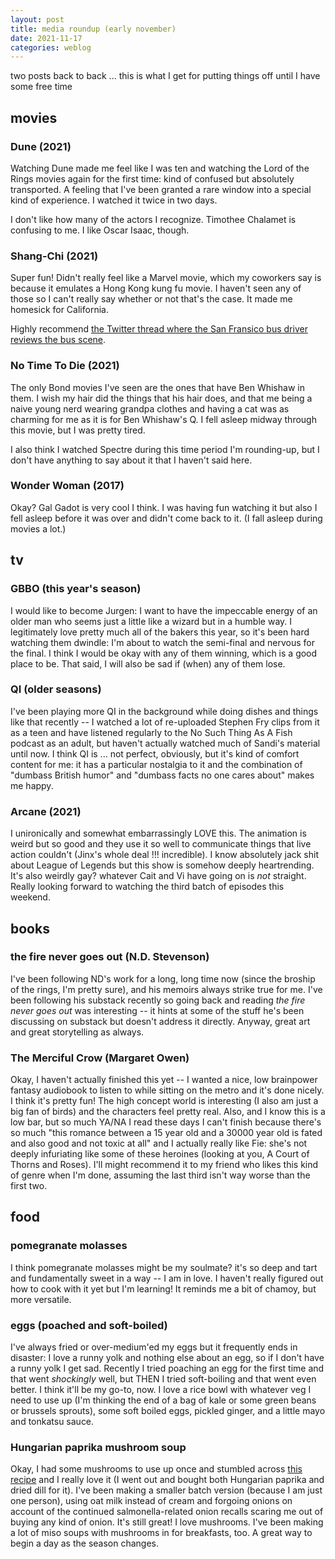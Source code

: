 ```yaml
---
layout: post
title: media roundup (early november)
date: 2021-11-17
categories: weblog
---
```


two posts back to back ... this is what I get for putting things off until I have some free time

## movies

### Dune (2021)

Watching Dune made me feel like I was ten and watching the Lord of the Rings movies again for the first time: kind of confused but absolutely transported. A feeling that I've been granted a rare window into a special kind of experience. I watched it twice in two days.

I don't like how many of the actors I recognize. Timothee Chalamet is confusing to me. I like Oscar Isaac, though.

### Shang-Chi (2021)

Super fun! Didn't really feel like a Marvel movie, which my coworkers say is because it emulates a Hong Kong kung fu movie. I haven't seen any of those so I can't really say whether or not that's the case. It made me homesick for California. 

Highly recommend [the Twitter thread where the San Fransico bus driver reviews the bus scene](https://twitter.com/that_mc/status/1459613123590066180).

### No Time To Die (2021)

The only Bond movies I've seen are the ones that have Ben Whishaw in them. I wish my hair did the things that his hair does, and that me being a naive young nerd wearing grandpa clothes and having a cat was as charming for me as it is for Ben Whishaw's Q. I fell asleep midway through this movie, but I was pretty tired. 

I also think I watched Spectre during this time period I'm rounding-up, but I don't have anything to say about it that I haven't said here.

### Wonder Woman (2017) 

Okay? Gal Gadot is very cool I think. I was having fun watching it but also I fell asleep before it was over and didn't come back to it. (I fall asleep during movies a lot.)

## tv

### GBBO (this year's season)

I would like to become Jurgen: I want to have the impeccable energy of an older man who seems just a little like a wizard but in a humble way. I legitimately love pretty much all of the bakers this year, so it's been hard watching them dwindle: I'm about to watch the semi-final and nervous for the final. I think I would be okay with any of them winning, which is a good place to be. 
That said, I will also be sad if (when) any of them lose.

### QI (older seasons)

I've been playing more QI in the background while doing dishes and things like that recently -- I watched a lot of re-uploaded Stephen Fry clips from it as a teen and have listened regularly to the No Such Thing As A Fish podcast as an adult, but haven't actually watched much of Sandi's material until now.
I think QI is ... not perfect, obviously, but it's kind of comfort content for me: it has a particular nostalgia to it and the combination of "dumbass British humor" and "dumbass facts no one cares about" makes me happy.

### Arcane (2021)

I unironically and somewhat embarrassingly LOVE this. The animation is weird but so good and they use it so well to communicate things that live action couldn't (Jinx's whole deal !!! incredible). I know absolutely jack shit about League of Legends but this show is somehow deeply heartrending. It's also weirdly gay? whatever Cait and Vi have going on is _not_ straight. Really looking forward to watching the third batch of episodes this weekend.

## books

### the fire never goes out (N.D. Stevenson)

I've been following ND's work for a long, long time now (since the broship of the rings, I'm pretty sure), and his memoirs always strike true for me. I've been following his substack recently so going back and reading _the fire never goes out_ was interesting -- it hints at some of the stuff he's been discussing on substack but doesn't address it directly. Anyway, great art and great storytelling as always.

### The Merciful Crow (Margaret Owen)

Okay, I haven't actually finished this yet -- I wanted a nice, low brainpower fantasy audiobook to listen to while sitting on the metro and it's done nicely. I think it's pretty fun! The high concept world is interesting (I also am just a big fan of birds) and the characters feel pretty real. 
Also, and I know this is a low bar, but so much YA/NA I read these days I can't finish because there's so much "this romance between a 15 year old and a 30000 year old is fated and also good and not toxic at all" and I actually really like Fie: she's not deeply infuriating like some of these heroines (looking at you, A Court of Thorns and Roses). 
I'll might recommend it to my friend who likes this kind of genre when I'm done, assuming the last third isn't way worse than the first two.

## food

### pomegranate molasses

I think pomegranate molasses might be my soulmate? it's so deep and tart and fundamentally sweet in a way -- I am in love. I haven't really figured out how to cook with it yet but I'm learning! It reminds me a bit of chamoy, but more versatile.

### eggs (poached and soft-boiled)

I've always fried or over-medium'ed my eggs but it frequently ends in disaster: I love a runny yolk and nothing else about an egg, so if I don't have a runny yolk I get sad. Recently I tried poaching an egg for the first time and that went _shockingly_ well, but THEN I tried soft-boiling and that went even better. I think it'll be my go-to, now. 
I love a rice bowl with whatever veg I need to use up (I'm thinking the end of a bag of kale or some green beans or brussels sprouts), some soft boiled eggs, pickled ginger, and a little mayo and tonkatsu sauce.

### Hungarian paprika mushroom soup

Okay, I had some mushrooms to use up once and stumbled across [this recipe](https://themodernproper.com/hungarian-mushroom-soup) and I really love it (I went out and bought both Hungarian paprika and dried dill for it). I've been making a smaller batch version (because I am just one person), using oat milk instead of cream and forgoing onions on account of the continued salmonella-related onion recalls scaring me out of buying any kind of onion.
It's still great! I love mushrooms. I've been making a lot of miso soups with mushrooms in for breakfasts, too. A great way to begin a day as the season changes.
